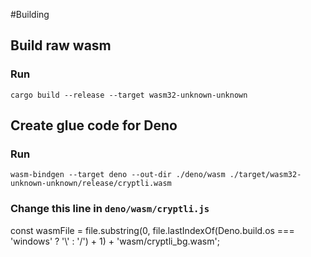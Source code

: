 #Building
## Build raw wasm
### Run
`cargo build --release --target wasm32-unknown-unknown`<br>
## Create glue code for Deno
### Run
`wasm-bindgen --target deno --out-dir ./deno/wasm ./target/wasm32-unknown-unknown/release/cryptli.wasm` <br>
### Change this line in `deno/wasm/cryptli.js`
const wasmFile = file.substring(0, file.lastIndexOf(Deno.build.os === 'windows' ? '\\' : '/') + 1) + 'wasm/cryptli_bg.wasm';